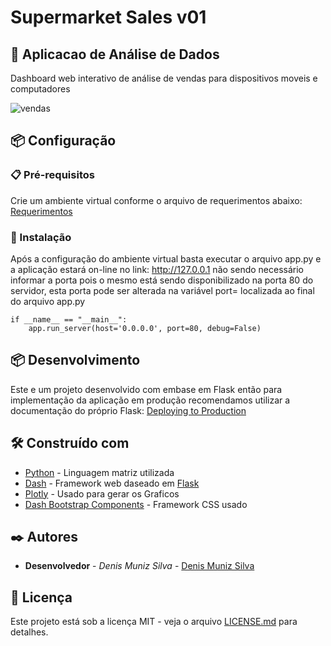 # Supermarket Sales v01
## 🚀 Aplicacao de Análise de Dados
Dashboard web interativo de análise de vendas para dispositivos moveis e computadores

![vendas](https://user-images.githubusercontent.com/82631808/178117148-46acf8ec-dd49-47f0-8a6c-9a8a4a20afb4.png)

## 📦 Configuração

### 📋 Pré-requisitos

Crie um ambiente virtual conforme o arquivo de requerimentos abaixo: 
[Requerimentos](https://github.com/denisms7/Supermarket_Sales_01/blob/main/requirements.txt)


### 🔧 Instalação

Após a configuração do ambiente virtual basta executar o arquivo app.py e a aplicação estará on-line no link: http://127.0.0.1 não sendo necessário informar a porta pois o mesmo está sendo disponibilizado na porta 80 do servidor, esta porta pode ser alterada na variável port= localizada ao final do arquivo app.py

````
if __name__ == "__main__":
    app.run_server(host='0.0.0.0', port=80, debug=False)
````


## 📦 Desenvolvimento

Este e um projeto desenvolvido com embase em Flask então para implementação da aplicação em produção recomendamos utilizar a documentação do próprio Flask: [Deploying to Production](https://flask.palletsprojects.com/en/2.1.x/deploying/)


## 🛠️ Construído com

* [Python](https://www.python.org/) - Linguagem matriz utilizada
* [Dash](https://plotly.com/dash/) - Framework web daseado em [Flask](https://flask.palletsprojects.com/en/2.1.x/)
* [Plotly](https://plotly.com/python/) - Usado para gerar os Graficos
* [Dash Bootstrap Components](https://dash-bootstrap-components.opensource.faculty.ai/) - Framework CSS usado


## ✒️ Autores

* **Desenvolvedor** - *Denis Muniz Silva* - [Denis Muniz Silva](https://github.com/denisms7)


## 📄 Licença

Este projeto está sob a licença MIT - veja o arquivo [LICENSE.md](https://github.com/denisms7/Supermarket_Sales_01/blob/main/LICENSE) para detalhes.
